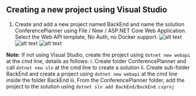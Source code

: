 ## Creating a new project using Visual Studio

1. Create and add a new project named BackEnd and name the solution ConferencePlanner using File / New / ASP.NET Core Web Application. Select the Web API template, No Auth, no Docker support.
![alt text](C:\dev\ReferencePlanner\img/image.png)
![alt text](image.png)
![alt text](image.png)

**Note:** If not using Visual Studio, create the project using `dotnet new webapi` at the cmd line, details as follows:
i. Create folder ConferencePlanner and call `dotnet new sln` at the cmd line to create a solution
ii. Create sub-folder BackEnd and create a project using `dotnet new webapi` at the cmd line inside the folder BackEnd
iii. From the ConferencePlanner folder, add the project to the solution using `dotnet sln add BackEnd/BackEnd.csproj`
